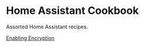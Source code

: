 # Home Assistant Cookbook

Assorted Home Assistant recipes.

[Enabling Encryption](https://github.com/scarpazza/home-assistant-cookbook/blob/main/https.md)
